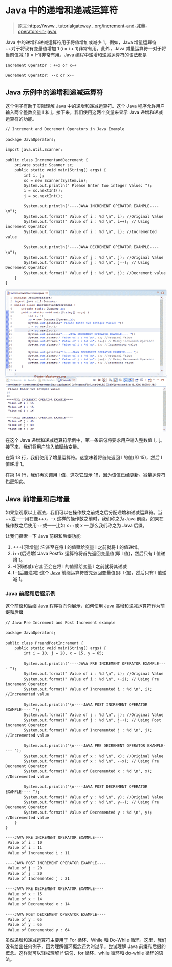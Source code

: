 # Java 中的递增和递减运算符

> 原文:[https://www . tutorialgateway . org/increment-and-减量-operators-in-java/](https://www.tutorialgateway.org/increment-and-decrement-operators-in-java/)

Java 中的递增和递减运算符用于将值增加或减少 1。例如，Java 增量运算符++对于将现有变量值增加 1 (i = i + 1)非常有用。此外，Java 减量运算符––对于将当前值减 1(I = I–1)非常有用。Java 编程中递增和递减运算符的语法都是

```
Increment Operator : ++x or x++

Decrement Operator: --x or x--
```

## Java 示例中的递增和递减运算符

这个例子有助于实际理解 Java 中的递增和递减运算符。这个 Java 程序允许用户输入两个整数变量 I 和 j。接下来，我们使用这两个变量来显示 Java 递增和递减运算符的功能。

```
// Increment and Decrement Operators in Java Example

package JavaOperators;

import java.util.Scanner;

public class IncrementandDecrement {
	private static Scanner sc;
	public static void main(String[] args) {
		int i, j;
		sc = new Scanner(System.in);
		System.out.println(" Please Enter two integer Value: ");
		i = sc.nextInt();
		j = sc.nextInt();

	    System.out.println("----JAVA INCREMENT OPERATOR EXAMPLE---- \n");
		System.out.format(" Value of i : %d \n", i); //Original Value
		System.out.format(" Value of i : %d \n", i++); // Using increment Operator
		System.out.format(" Value of i : %d \n", i); //Incremented value

	    System.out.println("----JAVA DECREMENT OPERATOR EXAMPLE---- \n");
		System.out.format(" Value of j : %d \n", j); //Original Value
		System.out.format(" Value of j : %d \n", j--); // Using Decrement Operator
		System.out.format(" Value of j : %d \n", j); //Decrement value
	}
}
```

![Increment and Decrement Operators in Java 1](img/d4b38db7e43407f78723004f16ac0d39.png)

在这个 Java 递增和递减运算符示例中，第一条语句将要求用户输入整数值 I，j。接下来，我们将用户输入值赋给变量。

在第 13 行，我们使用了增量运算符。这意味着将首先返回 I 的值(即 15)，然后 I 值递增 1。

在第 14 行，我们再次调用 I 值，这次它显示 16，因为该值已经更新。减量运算符也是如此。

## Java 前增量和后增量

如果您观察以上语法，我们可以在操作数之前或之后分配递增和递减运算符。当++或——用在像++x、–x 这样的操作数之前时，我们称之为 Java 前缀。如果在操作数之后使用++或——比如 x++或 x —,那么我们称之为 Java 后缀。

让我们探索一下 Java 前缀和后缀功能

1.  +++I(预增量):它甚至在将 I 的值赋给变量 I 之前就将 I 的值递增。
2.  i++(后递增):Java Postfix 运算符将首先返回变量值(即 I 值)，然后只有 I 值递增 1。
3.  –I(预递减):它甚至会在将 I 的值赋给变量 I 之前就将其递减
4.  I –(后置递减):这个 [Java](https://www.tutorialgateway.org/java-tutorial/) 前缀运算符首先返回变量值(即 I 值)，然后只有 I 值递减 1。

### Java 前缀和后缀示例

这个前缀和后缀 [Java 程序](https://www.tutorialgateway.org/learn-java-programs/)将向你展示，如何使用 Java 递增和递减运算符作为前缀和后缀

```
// Java Pre Increment and Post Increment example

package JavaOperators;

public class PreandPostIncrement {
	public static void main(String[] args) {
		int i = 10, j = 20, x = 15, y = 65;

	    System.out.println("----JAVA PRE INCREMENT OPERATOR EXAMPLE---- ");
		System.out.format(" Value of i : %d \n", i); //Original Value
		System.out.format(" Value of i : %d \n", ++i); // Using Pre increment Operator
		System.out.format(" Value of Incremented i : %d \n", i); //Incremented value

	    System.out.println("\n----JAVA POST INCREMENT OPERATOR EXAMPLE---- ");
		System.out.format(" Value of j : %d \n", j); //Original Value
		System.out.format(" Value of j : %d \n", j++); // Using Post increment Operator
		System.out.format(" Value of Incremented j : %d \n", j); //Incremented value

	    System.out.println("\n----JAVA PRE DECREMENT OPERATOR EXAMPLE---- ");
		System.out.format(" Value of x : %d \n", x); //Original Value
		System.out.format(" Value of x : %d \n", --x); // Using Pre Decrement Operator
		System.out.format(" Value of Decremented x : %d \n", x); //Decremented value

	    System.out.println("\n----JAVA POST DECREMENT OPERATOR EXAMPLE---- ");
		System.out.format(" Value of y : %d \n", y); //Original Value
		System.out.format(" Value of y : %d \n", y--); // Using Pre Decrement Operator
		System.out.format(" Value of Decremented y : %d \n", y); //Decremented value
	}
}
```

```
----JAVA PRE INCREMENT OPERATOR EXAMPLE---- 
 Value of i : 10 
 Value of i : 11 
 Value of Incremented i : 11 

----JAVA POST INCREMENT OPERATOR EXAMPLE---- 
 Value of j : 20 
 Value of j : 20 
 Value of Incremented j : 21 

----JAVA PRE DECREMENT OPERATOR EXAMPLE---- 
 Value of x : 15 
 Value of x : 14 
 Value of Decremented x : 14 

----JAVA POST DECREMENT OPERATOR EXAMPLE---- 
 Value of y : 65 
 Value of y : 65 
 Value of Decremented y : 64 
```

虽然递增和递减运算符主要用于 For 循环、While 和 Do-While 循环。这里，我们没有给出任何例子，因为理解循环概念还为时过早。尝试理解 Java 前缀和后缀的概念。这样就可以轻松理解 if 语句、for 循环、while 循环和 do-while 循环的语法。